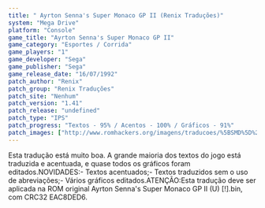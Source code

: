 ```yaml
---
title: " Ayrton Senna's Super Monaco GP II (Renix Traduções)"
system: "Mega Drive"
platform: "Console"
game_title: "Ayrton Senna's Super Monaco GP II"
game_category: "Esportes / Corrida"
game_players: "1"
game_developer: "Sega"
game_publisher: "Sega"
game_release_date: "16/07/1992"
patch_author: "Renix"
patch_group: "Renix Traduções"
patch_site: "Nenhum"
patch_version: "1.41"
patch_release: "undefined"
patch_type: "IPS"
patch_progress: "Textos - 95% / Acentos - 100% / Gráficos - 91%"
patch_images: ["http://www.romhackers.org/imagens/traducoes/%5BSMD%5D%20Ayrton%20Senna's%20Super%20Monaco%20GP%20II%20-%20Renix%20-%201.png","http://www.romhackers.org/imagens/traducoes/%5BSMD%5D%20Ayrton%20Senna's%20Super%20Monaco%20GP%20II%20-%20Renix%20-%202.png","http://www.romhackers.org/imagens/traducoes/%5BSMD%5D%20Ayrton%20Senna's%20Super%20Monaco%20GP%20II%20-%20Renix%20-%203.png"]
---
```

Esta tradução está muito boa. A grande maioria dos textos do jogo está traduzida e acentuada, e quase todos os gráficos foram editados.NOVIDADES:- Textos acentuados;- Textos traduzidos sem o uso de abreviações;- Vários gráficos editados.ATENÇÃO:Esta tradução deve ser aplicada na ROM original Ayrton Senna's Super Monaco GP II (U) [!].bin, com CRC32 EAC8DED6.
